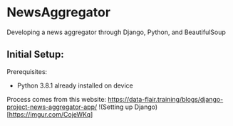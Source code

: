 # NewsAggregator
Developing a news aggregator through Django, Python, and BeautifulSoup

## Initial Setup:

Prerequisites:
- Python 3.8.1 already installed on device

Process comes from this website: 
https://data-flair.training/blogs/django-project-news-aggregator-app/
!(Setting up Django)[https://imgur.com/CojeWKq]
